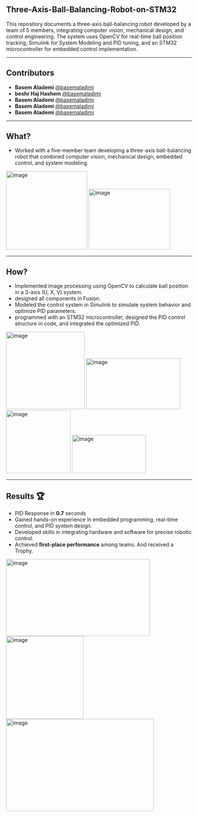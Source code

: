 ## Three-Axis-Ball-Balancing-Robot-on-STM32
This repository documents a three-axis ball-balancing robot developed by a team of 5 members, integrating computer vision, mechanical design, and control engineering. The system uses OpenCV for real-time ball position tracking, Simulink for System Modeling and PID tuning, and an STM32 microcontroller for embedded control implementation.

________________________________________________________________________________________________
## Contributors

- **Basem Alademi** [@basemaladimi](https://github.com/basemaladimi)
- **beshr Haj Hashem** [@basemaladimi](https://github.com/basemaladimi)
- **Basem Alademi** [@basemaladimi](https://github.com/basemaladimi)
- **Basem Alademi** [@basemaladimi](https://github.com/basemaladimi)
- **Basem Alademi** [@basemaladimi](https://github.com/basemaladimi)


________________________________________________________________________________________________
## What?

  - Worked with a five-member team developing a three-axis ball-balancing robot that combined computer vision, mechanical design, embedded control, and system modeling.
    
<img width="220" height="213" alt="image" src="https://github.com/user-attachments/assets/e59f6422-6c7e-43a6-b2e6-e5bf15c3b50c" /> <img width="221" height="165" alt="image" src="https://github.com/user-attachments/assets/465eefb0-270a-4309-8c59-3d85ca22ba97" />

________________________________________________________________________________________________

## How?

  - Implemented image processing using OpenCV to calculate ball position in a 3-axis (U, X, V) system.
  - designed all components in Fusion.
  - Modeled the control system in Simulink to simulate system behavior and optimize PID parameters.
  - programmed with an STM32 microcontroller, designed the PID control structure in code, and integrated the optimized PID.


 <img width="213" height="210" alt="image" src="https://github.com/user-attachments/assets/a68c5b28-5d85-4555-915f-c55d81c2c30d" /> <img width="256" height="138" alt="image" src="https://github.com/user-attachments/assets/abb83442-3b5e-472c-90be-3fd5c1274e62" />  <img width="175" height="171" alt="image" src="https://github.com/user-attachments/assets/6c5c333c-7efc-4270-b6d4-c839ec25e666" /> <img width="200" height="104" alt="image" src="https://github.com/user-attachments/assets/a9063a3e-6ef4-4386-8071-5e53557731b3" />

 ________________________________________________________________________________________________

 ## Results 🏆 

   - PID Response in **0.7** seconds
   - Gained hands-on experience in embedded programming, real-time control, and PID system design.
   - Developed skills in integrating hardware and software for precise robotic control.
   - Achieved **first-place performance** among teams. And received a Trophy.

<img width="390" height="209" alt="image" src="https://github.com/user-attachments/assets/101c44a2-481c-449e-b867-a7c227766c0e" /> <img width="210" height="225" alt="image" src="https://github.com/user-attachments/assets/ae26da37-a660-47db-ac0d-89e81e019d97" /> <img width="400" height="250" alt="image" src="https://github.com/user-attachments/assets/1eb4cac5-1a59-4c7d-8869-f46cc5dd3982" />


 


